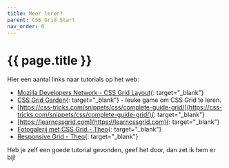 ```yaml
---
title: Meer leren?
parent: CSS Grid Start
nav_order: 6
---
```


# {{ page.title }}

Hier een aantal links naar tutorials op het web: 

- [Mozilla Developers Network - CSS Grid Layout](https://developer.mozilla.org/en-US/docs/Web/CSS/CSS_Grid_Layout){: target="_blank"}
- [CSS Grid Garden](https://cssgridgarden.com/#nl){: target="_blank"} - leuke game om CSS Grid te leren.
- [https://css-tricks.com/snippets/css/complete-guide-grid/](https://css-tricks.com/snippets/css/complete-guide-grid/){: target="_blank"}
- [https://learncssgrid.com](https://learncssgrid.com){: target="_blank"}
- [Fotogalerij met CSS Grid - Theo](https://blanken5.home.xs4all.nl/galerij.html){: target="_blank"}
- [Responsive Grid - Theo](https://blanken5.home.xs4all.nl/responsiveGrid.html){: target="_blank"}


Heb je zelf een goede tutorial gevonden, geef het door, dan zet ik hem er bij!

